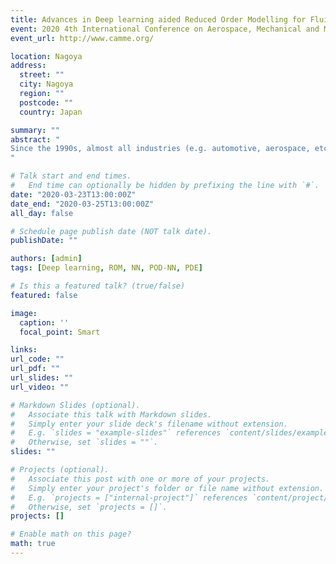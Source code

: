 ```yaml
---
title: Advances in Deep learning aided Reduced Order Modelling for Fluid Dynamics
event: 2020 4th International Conference on Aerospace, Mechanical and Mechatronic Engineering
event_url: http://www.camme.org/

location: Nagoya
address:
  street: ""
  city: Nagoya
  region: ""
  postcode: ""
  country: Japan

summary: ""
abstract: "
Since the 1990s, almost all industries (e.g. automotive, aerospace, etc.) have been relying increasingly on modeling and numerical simulation. Standard scientific computing approaches such as Finite Elements are known to be robust and accurate. However, they suffer insurmountable difficulties when the number of dimensions of the problem grows beyond 3, typically for control and optimization problems or real-time applications. Reduced Order Modeling (ROM) is a leading approach to circumvent this issue. It relies on the assumption that the solutions of partial differential equations live in space of small dimension. Numerically, this means that very few degrees of freedom are needed to give an accurate representation of the solution and thus solve the equation. Reduced Bases (RB) have been successful at many problems but require, in most cases, a problem specific design since naive implementation like POD-Galerkin suffer instability due to non-linearities. It this talk, we explore how machine learning and in particular deep learning (DL) can help solve these issues, in particular for hyperbolic equations such as Navier-Stokes. Indeed, DL have gained incredible traction thanks to its ability at capturing non-linear behavior and surpass humans at task computers were reputed unable to perform 20 years ago.  Since 2015, it has been applied successfully to scientific computing, in particular thanks to its proven ability to represent non-linear behavior and low rank representation ability. The three dominant families of  DL techniques  (multilayer perceptron,  constitutional nets, recurrent nets) will be presented together with their most successful application to PDE reduced order models.
"

# Talk start and end times.
#   End time can optionally be hidden by prefixing the line with `#`.
date: "2020-03-23T13:00:00Z"
date_end: "2020-03-25T13:00:00Z"
all_day: false

# Schedule page publish date (NOT talk date).
publishDate: ""

authors: [admin]
tags: [Deep learning, ROM, NN, POD-NN, PDE]

# Is this a featured talk? (true/false)
featured: false

image:
  caption: ''
  focal_point: Smart

links:
url_code: ""
url_pdf: ""
url_slides: ""
url_video: ""

# Markdown Slides (optional).
#   Associate this talk with Markdown slides.
#   Simply enter your slide deck's filename without extension.
#   E.g. `slides = "example-slides"` references `content/slides/example-slides.md`.
#   Otherwise, set `slides = ""`.
slides: ""

# Projects (optional).
#   Associate this post with one or more of your projects.
#   Simply enter your project's folder or file name without extension.
#   E.g. `projects = ["internal-project"]` references `content/project/deep-learning/index.md`.
#   Otherwise, set `projects = []`.
projects: []

# Enable math on this page?
math: true
---
```

